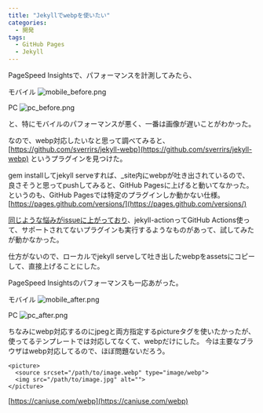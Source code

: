 ```yaml
---
title: "Jekyllでwebpを使いたい"
categories:
  - 開発
tags:
  - GitHub Pages
  - Jekyll
---
```


PageSpeed Insightsで、パフォーマンスを計測してみたら、

モバイル
![mobile_before.png](/assets/images/posts/2021-01-07-jekyll-webp/mobile_before.png)

PC
![pc_before.png](/assets/images/posts/2021-01-07-jekyll-webp/pc_before.png)

と、特にモバイルのパフォーマンスが悪く、一番は画像が遅いことがわかった。

なので、webp対応したいなと思って調べてみると、
[https://github.com/sverrirs/jekyll-webp](https://github.com/sverrirs/jekyll-webp)
というプラグインを見つけた。

gem installしてjekyll serveすれば、_site内にwebpが吐き出されているので、良さそうと思ってpushしてみると、GitHub Pagesに上げると動いてなかった。
というのも、GitHub Pagesでは特定のプラグインしか動かない仕様。[https://pages.github.com/versions/](https://pages.github.com/versions/)

[同じような悩みがissueに上がっており](https://github.com/sverrirs/jekyll-webp/issues/15)、jekyll-actionってGitHub Actions使って、サポートされてないプラグインも実行するようなものがあって、試してみたが動かなかった。

仕方がないので、ローカルでjekyll serveして吐き出したwebpをassetsにコピーして、直接上げることにした。

PageSpeed Insightsのパフォーマンスも一応あがった。

モバイル
![mobile_after.png](/assets/images/posts/2021-01-07-jekyll-webp/mobile_after.png)

PC
![pc_after.png](/assets/images/posts/2021-01-07-jekyll-webp/pc_after.png)

ちなみにwebp対応するのにjpegと両方指定するpictureタグを使いたかったが、使ってるテンプレートでは対応してなくて、webpだけにした。
今は主要なブラウザはwebp対応してるので、ほぼ問題ないだろう。

```
<picture>
  <source srcset="/path/to/image.webp" type="image/webp">
  <img src="/path/to/image.jpg" alt="">
</picture>
```

[https://caniuse.com/webp](https://caniuse.com/webp)